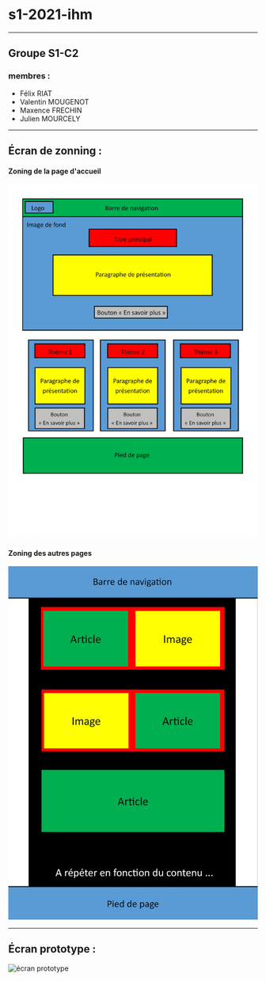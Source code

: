 # s1-2021-ihm

---

## Groupe S1-C2
 
 ### membres :
  - Félix RIAT
  - Valentin MOUGENOT
  - Maxence FRECHIN
  - Julien MOURCELY

---

## Écran de zonning :

#### Zoning de la page d'accueil

![écran de zoning](doc/ecran_zoning.jpg)

#### Zoning des autres pages

![écran de zoning articles](doc/ecran_zoning_article.jpg)

---

## Écran prototype :

![écran prototype](doc/ecran_prototype.jpg)
